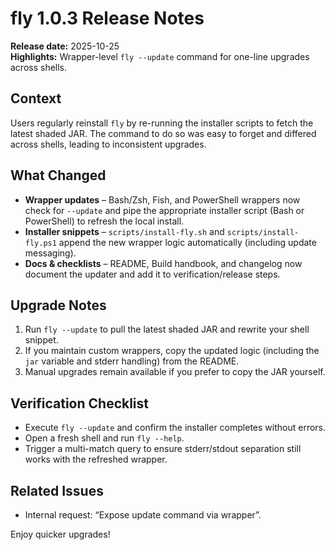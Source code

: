 # fly 1.0.3 Release Notes

**Release date:** 2025-10-25  
**Highlights:** Wrapper-level `fly --update` command for one-line upgrades across shells.

## Context

Users regularly reinstall `fly` by re-running the installer scripts to fetch the latest shaded JAR. The command to do so was easy to forget and differed across shells, leading to inconsistent upgrades.

## What Changed

- **Wrapper updates** – Bash/Zsh, Fish, and PowerShell wrappers now check for `--update` and pipe the appropriate installer script (Bash or PowerShell) to refresh the local install.
- **Installer snippets** – `scripts/install-fly.sh` and `scripts/install-fly.ps1` append the new wrapper logic automatically (including update messaging).
- **Docs & checklists** – README, Build handbook, and changelog now document the updater and add it to verification/release steps.

## Upgrade Notes

1. Run `fly --update` to pull the latest shaded JAR and rewrite your shell snippet.
2. If you maintain custom wrappers, copy the updated logic (including the `jar` variable and stderr handling) from the README.
3. Manual upgrades remain available if you prefer to copy the JAR yourself.

## Verification Checklist

- Execute `fly --update` and confirm the installer completes without errors.
- Open a fresh shell and run `fly --help`.
- Trigger a multi-match query to ensure stderr/stdout separation still works with the refreshed wrapper.

## Related Issues

- Internal request: “Expose update command via wrapper”.

Enjoy quicker upgrades!
